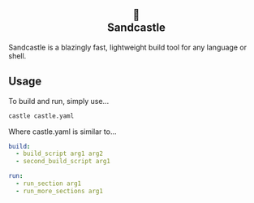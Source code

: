 <section align="center">

# 🏰 <br> Sandcastle

</section>

Sandcastle is a blazingly fast, lightweight build tool for any language or shell.

## Usage

To build and run, simply use...

```bash
castle castle.yaml
```

Where castle.yaml is similar to...

```yaml
build:
  - build_script arg1 arg2
  - second_build_script arg1

run:
  - run_section arg1
  - run_more_sections arg1
```

